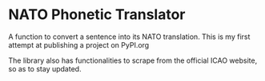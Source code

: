 # NATO Phonetic Translator
A function to convert a sentence into its NATO translation. This is my first attempt at publishing a project on PyPI.org

The library also has functionalities to scrape from the official ICAO website, so as to stay updated.
